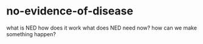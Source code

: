 # no-evidence-of-disease
what is NED
how does it work
what does NED need now?
how can we make something happen?

